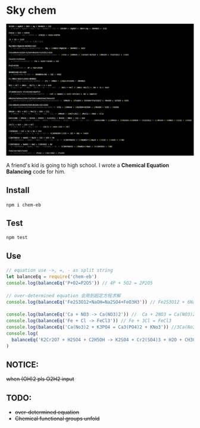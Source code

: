 # Sky chem

![chemLogo](https://github.com/kongnet/chem/raw/master/screenShot/chem_test.png)

A friend's kid is going to high school. I wrote a **Chemical Equation Balancing** code for him.

## Install

    npm i chem-eb

## Test

    npm test

## Use

```javascript
// equation use ->, =, - as split string
let balanceEq = require('chem-eb')
console.log(balanceEq('P+O2=P2O5')) // 4P + 5O2 = 2P2O5

// over-determined equation 会用到超定方程求解
console.log(balanceEq('Fe2S3O12+NaOH=Na2SO4+FeO3H3')) // Fe2S3O12 + 6NaOH = 3Na2SO4 + 2FeO3H3

console.log(balanceEq('Ca + NO3 -> Ca(NO3)2')) //  Ca + 2NO3 = Ca(NO3)2
console.log(balanceEq('Fe + Cl -> FeCl3')) // Fe + 3Cl = FeCl3
console.log(balanceEq('Ca(No3)2 + K3PO4 = Ca3(PO4)2 + KNo3')) //3Ca(No3)2 + 2K3PO4 = Ca3(PO4)2 + 6KNo3
console.log(
  balanceEq('K2Cr2O7 + H2SO4 + C2H5OH -> K2SO4 + Cr2(SO4)3 + H2O + CH3COOH') //2K2Cr2O7 + 8H2SO4 + 3C2H5OH = 2K2SO4 + 2Cr2(SO4)3 + 11H2O + 3CH3COOH
)
```

## NOTICE:

~~when (OH)2 pls O2H2 input~~

## TODO:

- ~~over-determined equation~~
- ~~Chemical functional groups unfold~~
